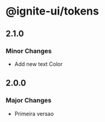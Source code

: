 # @ignite-ui/tokens

## 2.1.0

### Minor Changes

- Add new text Color

## 2.0.0

### Major Changes

- Primeira versao
